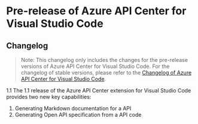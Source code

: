 # Pre-release of Azure API Center for Visual Studio Code
## Changelog

> Note: This changelog only includes the changes for the pre-release versions of Azure API Center for Visual Studio Code. For the changelog of stable versions, please refer to the [Changelog of Azure API Center for Visual Studio Code](https://github.com/microsoft/vscode-azureapicenter/blob/main/CHANGELOG.md).

1.1
The 1.1 release of the Azure API Center extension for Visual Studio Code provides two new key capabilities:
1. Generating Markdown documentation for a API
2. Generating Open API specification from a API code
